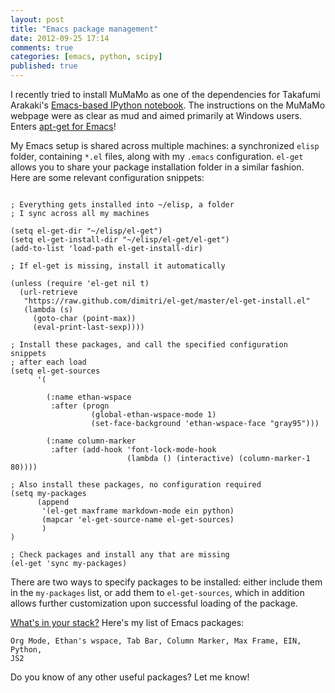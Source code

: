 ```yaml
---
layout: post
title: "Emacs package management"
date: 2012-09-25 17:14
comments: true
categories: [emacs, python, scipy]
published: true
---
```


I recently tried to install MuMaMo as one of the dependencies for Takafumi
Arakaki's [Emacs-based IPython notebook][ein].  The instructions on the MuMaMo
webpage were as clear as mud and aimed primarily at Windows users.  Enters
[apt-get for Emacs][el-get]!

My Emacs setup is shared across multiple machines: a synchronized ``elisp``
folder, containing ``*.el`` files, along with my ``.emacs`` configuration.
``el-get`` allows you to share your package installation folder in a similar
fashion.  Here are some relevant configuration snippets:

```common-lisp

; Everything gets installed into ~/elisp, a folder
; I sync across all my machines

(setq el-get-dir "~/elisp/el-get")
(setq el-get-install-dir "~/elisp/el-get/el-get")
(add-to-list 'load-path el-get-install-dir)

; If el-get is missing, install it automatically

(unless (require 'el-get nil t)
  (url-retrieve
   "https://raw.github.com/dimitri/el-get/master/el-get-install.el"
   (lambda (s)
     (goto-char (point-max))
     (eval-print-last-sexp))))

; Install these packages, and call the specified configuration snippets
; after each load
(setq el-get-sources
      '(

        (:name ethan-wspace
         :after (progn
                  (global-ethan-wspace-mode 1)
                  (set-face-background 'ethan-wspace-face "gray95")))

        (:name column-marker
         :after (add-hook 'font-lock-mode-hook
                          (lambda () (interactive) (column-marker-1 80))))

; Also install these packages, no configuration required
(setq my-packages
      (append
       '(el-get maxframe markdown-mode ein python)
       (mapcar 'el-get-source-name el-get-sources)
       )
)

; Check packages and install any that are missing
(el-get 'sync my-packages)
```

There are two ways to specify packages to be installed: either include them in
the ``my-packages`` list, or add them to ``el-get-sources``, which in addition
allows further customization upon successful loading of the package.

[What's in your stack?][swc-stack] Here's my list of Emacs packages:

    Org Mode, Ethan's wspace, Tab Bar, Column Marker, Max Frame, EIN, Python,
    JS2

Do you know of any other useful packages?  Let me know!

<!-- References -->

[ein]: https://github.com/tkf/emacs-ipython-notebook
[el-get]: https://github.com/dimitri/el-get
[swc-stack]: http://software-carpentry.org/2012/09/whats-in-your-stack/
